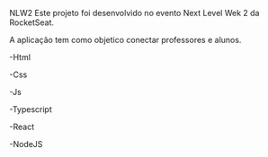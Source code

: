 NLW2
Este projeto foi desenvolvido no evento Next Level Wek 2 da RocketSeat.

A aplicação tem como objetico conectar professores e alunos.

-Html

-Css

-Js

-Typescript

-React

-NodeJS
